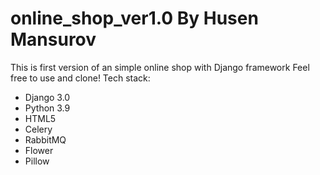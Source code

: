 # online_shop_ver1.0 By Husen Mansurov
This is first version of an simple online shop with Django framework
Feel free to use and clone!
Tech stack:
- Django 3.0
- Python 3.9
- HTML5
- Celery
- RabbitMQ
- Flower
- Pillow
